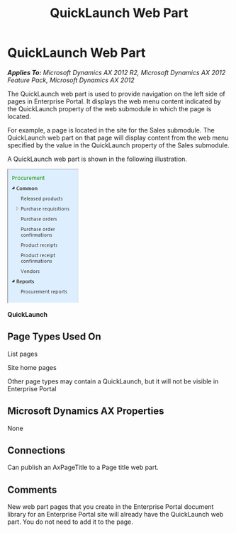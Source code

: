 ﻿---
title: QuickLaunch Web Part
TOCTitle: QuickLaunch
ms:assetid: 5d9c618a-9a58-47c9-a069-6b3bedfdb79f
ms:mtpsurl: https://msdn.microsoft.com/en-us/library/Cc599420(v=AX.60)
ms:contentKeyID: 35245346
ms.date: 11/07/2012
mtps_version: v=AX.60
---

# QuickLaunch Web Part 


_**Applies To:** Microsoft Dynamics AX 2012 R2, Microsoft Dynamics AX 2012 Feature Pack, Microsoft Dynamics AX 2012_

The QuickLaunch web part is used to provide navigation on the left side of pages in Enterprise Portal. It displays the web menu content indicated by the QuickLaunch property of the web submodule in which the page is located.

For example, a page is located in the site for the Sales submodule. The QuickLaunch web part on that page will display content from the web menu specified by the value in the QuickLaunch property of the Sales submodule.

A QuickLaunch web part is shown in the following illustration.

![QuickLaunch](images/Cc599420.EP_DynamicsQuickLaunch(AX.60).gif "QuickLaunch")

**QuickLaunch**

## Page Types Used On

List pages

Site home pages

Other page types may contain a QuickLaunch, but it will not be visible in Enterprise Portal

## Microsoft Dynamics AX Properties

None

## Connections

Can publish an AxPageTitle to a Page title web part.

## Comments

New web part pages that you create in the Enterprise Portal document library for an Enterprise Portal site will already have the QuickLaunch web part. You do not need to add it to the page.

